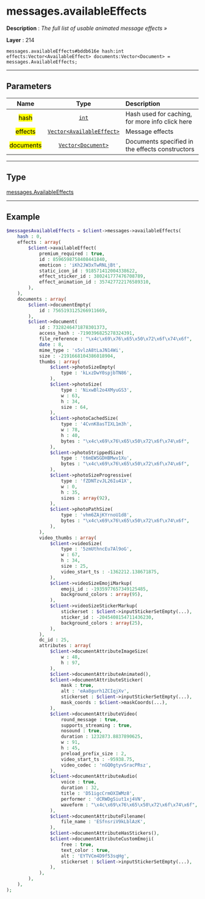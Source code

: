 # messages.availableEffects

**Description** : *The full list of usable animated message effects &raquo;*

**Layer** : 214

```tl
messages.availableEffects#bddb616e hash:int effects:Vector<AvailableEffect> documents:Vector<Document> = messages.AvailableEffects;
```

---

## Parameters

| Name | Type | Description |
| :---: | :---: | :--- |
| <mark>hash</mark> | [`int`](type/int) | Hash used for caching, for more info click here |
| <mark>effects</mark> | [`Vector<AvailableEffect>`](type/AvailableEffect) | Message effects |
| <mark>documents</mark> | [`Vector<Document>`](type/Document) | Documents specified in the effects constructors |

---

## Type

[messages.AvailableEffects](type/messages.AvailableEffects)

---

## Example

```php
$messagesAvailableEffects = $client->messages->availableEffects(
	hash : 0,
	effects : array(
		$client->availableEffect(
			premium_required : true,
			id : 8596598758408441840,
			emoticon : 'iKh2JW3xTwRNLjBt',
			static_icon_id : 918571412004338622,
			effect_sticker_id : 380241777476708789,
			effect_animation_id : 357427722176589310,
		),
	),
	documents : array(
		$client->documentEmpty(
			id : 7565193125266911669,
		),
		$client->document(
			id : 7328246471878301373,
			access_hash : -7190396825278324391,
			file_reference : "\x4c\x69\x76\x65\x50\x72\x6f\x74\x6f",
			date : 8,
			mime_type : 's5vlzA8tLaJN14Wi',
			size : -2191668104386018904,
			thumbs : array(
				$client->photoSizeEmpty(
					type : 'kLxzDwY0spjbTN86',
				),
				$client->photoSize(
					type : 'NixwBl2o4XMyuGS3',
					w : 63,
					h : 34,
					size : 64,
				),
				$client->photoCachedSize(
					type : '4CvnK8asTIXL1m3h',
					w : 78,
					h : 40,
					bytes : "\x4c\x69\x76\x65\x50\x72\x6f\x74\x6f",
				),
				$client->photoStrippedSize(
					type : 't6mEWSGDHBMwv1Xu',
					bytes : "\x4c\x69\x76\x65\x50\x72\x6f\x74\x6f",
				),
				$client->photoSizeProgressive(
					type : 'fZDNTzvJL26Iu41X',
					w : 0,
					h : 35,
					sizes : array(92),
				),
				$client->photoPathSize(
					type : 'vhm6ZAjKYrnoU1d8',
					bytes : "\x4c\x69\x76\x65\x50\x72\x6f\x74\x6f",
				),
			),
			video_thumbs : array(
				$client->videoSize(
					type : '5zmUthncEu7Al9oG',
					w : 67,
					h : 34,
					size : 25,
					video_start_ts : -1362212.138671875,
				),
				$client->videoSizeEmojiMarkup(
					emoji_id : -1935977657349125485,
					background_colors : array(95),
				),
				$client->videoSizeStickerMarkup(
					stickerset : $client->inputStickerSetEmpty(...),
					sticker_id : -2045408154711436230,
					background_colors : array(25),
				),
			),
			dc_id : 25,
			attributes : array(
				$client->documentAttributeImageSize(
					w : 48,
					h : 97,
				),
				$client->documentAttributeAnimated(),
				$client->documentAttributeSticker(
					mask : true,
					alt : 'eAa8gurh1ZCIqjXv',
					stickerset : $client->inputStickerSetEmpty(...),
					mask_coords : $client->maskCoords(...),
				),
				$client->documentAttributeVideo(
					round_message : true,
					supports_streaming : true,
					nosound : true,
					duration : 1232873.8837890625,
					w : 91,
					h : 45,
					preload_prefix_size : 2,
					video_start_ts : -95938.75,
					video_codec : 'nGQ0gtyvSracPRsz',
				),
				$client->documentAttributeAudio(
					voice : true,
					duration : 32,
					title : 'D51igcCrmOXIWMz8',
					performer : 'dCRWDgSiut1xj4VN',
					waveform : "\x4c\x69\x76\x65\x50\x72\x6f\x74\x6f",
				),
				$client->documentAttributeFilename(
					file_name : 'ESfnsriV9kLblAzK',
				),
				$client->documentAttributeHasStickers(),
				$client->documentAttributeCustomEmoji(
					free : true,
					text_color : true,
					alt : 'EYTVCm4D9f53sqHg',
					stickerset : $client->inputStickerSetEmpty(...),
				),
			),
		),
	),
);
```